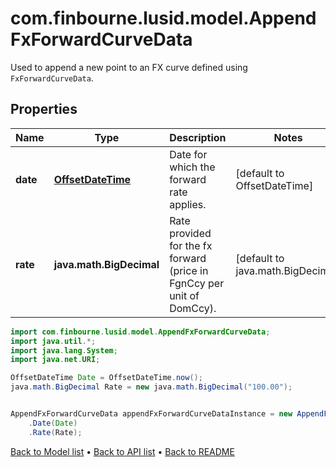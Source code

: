 # com.finbourne.lusid.model.AppendFxForwardCurveData
Used to append a new point to an FX curve defined using `FxForwardCurveData`.

## Properties

Name | Type | Description | Notes
------------ | ------------- | ------------- | -------------
**date** | [**OffsetDateTime**](OffsetDateTime.md) | Date for which the forward rate applies. | [default to OffsetDateTime]
**rate** | **java.math.BigDecimal** | Rate provided for the fx forward (price in FgnCcy per unit of DomCcy). | [default to java.math.BigDecimal]

```java
import com.finbourne.lusid.model.AppendFxForwardCurveData;
import java.util.*;
import java.lang.System;
import java.net.URI;

OffsetDateTime Date = OffsetDateTime.now();
java.math.BigDecimal Rate = new java.math.BigDecimal("100.00");


AppendFxForwardCurveData appendFxForwardCurveDataInstance = new AppendFxForwardCurveData()
    .Date(Date)
    .Rate(Rate);
```


[Back to Model list](../README.md#documentation-for-models) &#8226; [Back to API list](../README.md#documentation-for-api-endpoints) &#8226; [Back to README](../README.md)
